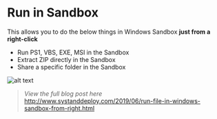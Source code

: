 # Run in Sandbox
This allows you to do the below things in Windows Sandbox **just from a right-click**
- Run PS1, VBS, EXE, MSI in the Sandbox
- Extract ZIP directly in the Sandbox
- Share a specific folder in the Sandbox

![alt text](https://github.com/damienvanrobaeys/Run-in-Sandbox/blob/master/run_ps1_preview.gif.gif)

> *View the full blog post here*
http://www.systanddeploy.com/2019/06/run-file-in-windows-sandbox-from-right.html
